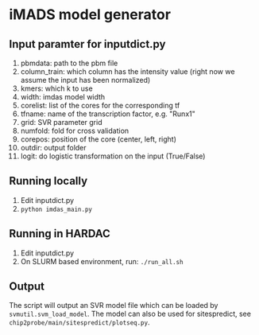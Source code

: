 # iMADS model generator

## Input paramter for inputdict.py
1. pbmdata: path to the pbm file
2. column_train: which column has the intensity value (right now we assume the input has been normalized)
3. kmers: which k to use
4. width: imdas model width
5. corelist: list of the cores for the corresponding tf
6. tfname: name of the transcription factor, e.g. "Runx1"
7. grid: SVR parameter grid
8. numfold: fold for cross validation
9. corepos: position of the core (center, left, right)
10. outdir: output folder
11. logit: do logistic transformation on the input (True/False)

## Running locally
1. Edit inputdict.py
2. `python imdas_main.py`

## Running in HARDAC
1. Edit inputdict.py
2. On SLURM based environment, run: `./run_all.sh`

## Output
The script will output an SVR model file which can be loaded by `svmutil.svm_load_model`.
The model can also be used for sitespredict, see `chip2probe/main/sitespredict/plotseq.py`.
